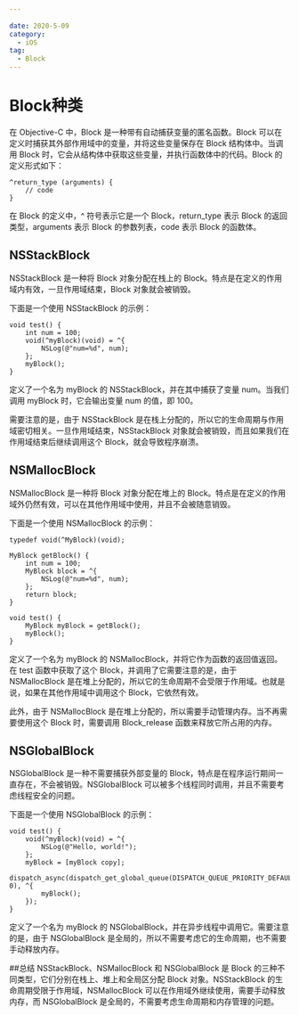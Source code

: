 ```yaml
---
 
date: 2020-5-09
category:
  - iOS
tag:
  - Block
---
```


# Block种类
在 Objective-C 中，Block 是一种带有自动捕获变量的匿名函数。Block 可以在定义时捕获其外部作用域中的变量，并将这些变量保存在 Block 结构体中。当调用 Block 时，它会从结构体中获取这些变量，并执行函数体中的代码。Block 的定义形式如下：

``` objective
^return_type (arguments) {
    // code
}
``` 
在 Block 的定义中，^ 符号表示它是一个 Block，return_type 表示 Block 的返回类型，arguments 表示 Block 的参数列表，code 表示 Block 的函数体。

## NSStackBlock

NSStackBlock 是一种将 Block 对象分配在栈上的 Block。特点是在定义的作用域内有效，一旦作用域结束，Block 对象就会被销毁。<br>

下面是一个使用 NSStackBlock 的示例：

``` objective
void test() {
    int num = 100;
    void(^myBlock)(void) = ^{
        NSLog(@"num=%d", num);
    };
    myBlock();
}
``` 
定义了一个名为 myBlock 的 NSStackBlock，并在其中捕获了变量 num。当我们调用 myBlock 时，它会输出变量 num 的值，即 100。<br>

需要注意的是，由于 NSStackBlock 是在栈上分配的，所以它的生命周期与作用域密切相关。一旦作用域结束，NSStackBlock 对象就会被销毁，而且如果我们在作用域结束后继续调用这个 Block，就会导致程序崩溃。

## NSMallocBlock

NSMallocBlock 是一种将 Block 对象分配在堆上的 Block。特点是在定义的作用域外仍然有效，可以在其他作用域中使用，并且不会被随意销毁。<br>

下面是一个使用 NSMallocBlock 的示例：

``` objective
typedef void(^MyBlock)(void);

MyBlock getBlock() {
    int num = 100;
    MyBlock block = ^{
        NSLog(@"num=%d", num);
    };
    return block;
}

void test() {
    MyBlock myBlock = getBlock();
    myBlock();
}
```
定义了一个名为 myBlock 的 NSMallocBlock，并将它作为函数的返回值返回。在 test 函数中获取了这个 Block，并调用了它需要注意的是，由于 NSMallocBlock 是在堆上分配的，所以它的生命周期不会受限于作用域。也就是说，如果在其他作用域中调用这个 Block，它依然有效。<br>

此外，由于 NSMallocBlock 是在堆上分配的，所以需要手动管理内存。当不再需要使用这个 Block 时，需要调用 Block_release 函数来释放它所占用的内存。

## NSGlobalBlock

NSGlobalBlock 是一种不需要捕获外部变量的 Block，特点是在程序运行期间一直存在，不会被销毁。NSGlobalBlock 可以被多个线程同时调用，并且不需要考虑线程安全的问题。<br>

下面是一个使用 NSGlobalBlock 的示例：

``` objective
void test() {
    void(^myBlock)(void) = ^{
        NSLog(@"Hello, world!");
    };
    myBlock = [myBlock copy];
    dispatch_async(dispatch_get_global_queue(DISPATCH_QUEUE_PRIORITY_DEFAULT, 0), ^{
        myBlock();
    });
}
```
定义了一个名为 myBlock 的 NSGlobalBlock，并在异步线程中调用它。需要注意的是，由于 NSGlobalBlock 是全局的，所以不需要考虑它的生命周期，也不需要手动释放内存。

##总结
NSStackBlock、NSMallocBlock 和 NSGlobalBlock 是 Block 的三种不同类型，它们分别在栈上、堆上和全局区分配 Block 对象。NSStackBlock 的生命周期受限于作用域，NSMallocBlock 可以在作用域外继续使用，需要手动释放内存，而 NSGlobalBlock 是全局的，不需要考虑生命周期和内存管理的问题。

